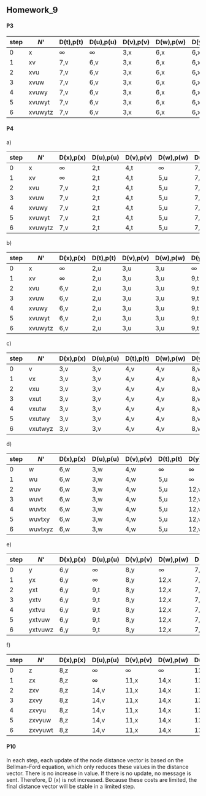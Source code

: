 ## Homework_9

#### P3

| step |    *N*‘   | D(t),p(t) | D(u),p(u) | D(v),p(v) | D(w),p(w) | D(y),p(y) | D(z),p(z) |
| ---- | --------- | --------- | --------- | --------- | --------- | --------- | --------- |
| 0    | x         | &infin;   | &infin;   | 3,x       | 6,x       | 6,x       | 8,x       |
| 1    | xv        | 7,v       | 6,v       | 3,x       | 6,x       | 6,x       | 8,x       |
| 2    | xvu       | 7,v       | 6,v       | 3,x       | 6,x       | 6,x       | 8,x       |
| 3    | xvuw      | 7,v       | 6,v       | 3,x       | 6,x       | 6,x       | 8,x       |
| 4    | xvuwy     | 7,v       | 6,v       | 3,x       | 6,x       | 6,x       | 8,x       |
| 5    | xvuwyt    | 7,v       | 6,v       | 3,x       | 6,x       | 6,x       | 8,x       |
| 6    | xvuwytz   | 7,v       | 6,v       | 3,x       | 6,x       | 6,x       | 8,x       |

#### P4

a)

| step |    *N*‘   | D(x),p(x) | D(u),p(u) | D(v),p(v) | D(w),p(w) | D(y),p(y) | D(z),p(z) |
| ---- | --------- | --------- | --------- | --------- | --------- | --------- | --------- |
| 0    | x         | &infin;   | 2,t       | 4,t       | &infin;   | 7,t       | &infin;   |
| 1    | xv        | &infin;   | 2,t       | 4,t       | 5,u       | 7,t       | &infin;   |
| 2    | xvu       | 7,v       | 2,t       | 4,t       | 5,u       | 7,t       | &infin;   |
| 3    | xvuw      | 7,v       | 2,t       | 4,t       | 5,u       | 7,t       | &infin;   |
| 4    | xvuwy     | 7,v       | 2,t       | 4,t       | 5,u       | 7,t       | 15,x      |
| 5    | xvuwyt    | 7,v       | 2,t       | 4,t       | 5,u       | 7,t       | 15,x      |
| 6    | xvuwytz   | 7,v       | 2,t       | 4,t       | 5,u       | 7,t       | 15,x      |

b)

| step |    *N*‘   | D(x),p(x) | D(t),p(t) | D(v),p(v) | D(w),p(w) | D(y),p(y) | D(z),p(z) |
| ---- | --------- | --------- | --------- | --------- | --------- | --------- | --------- |
| 0    | x         | &infin;   | 2,u       | 3,u       | 3,u       | &infin;   | &infin;   |
| 1    | xv        | &infin;   | 2,u       | 3,u       | 3,u       | 9,t       | &infin;   |
| 2    | xvu       | 6,v       | 2,u       | 3,u       | 3,u       | 9,t       | &infin;   |
| 3    | xvuw      | 6,v       | 2,u       | 3,u       | 3,u       | 9,t       | &infin;   |
| 4    | xvuwy     | 6,v       | 2,u       | 3,u       | 3,u       | 9,t       | 14,x      |
| 5    | xvuwyt    | 6,v       | 2,u       | 3,u       | 3,u       | 9,t       | 14,x      |
| 6    | xvuwytz   | 6,v       | 2,u       | 3,u       | 3,u       | 9,t       | 14,x      |

c)

| step |    *N*‘   | D(x),p(x) | D(u),p(u) | D(t),p(t) | D(w),p(w) | D(y),p(y) | D(z),p(z) |
| ---- | --------- | --------- | --------- | --------- | --------- | --------- | --------- |
| 0    | v         | 3,v       | 3,v       | 4,v       | 4,v       | 8,v       | &infin;   |
| 1    | vx        | 3,v       | 3,v       | 4,v       | 4,v       | 8,v       | 11,x      |
| 2    | vxu       | 3,v       | 3,v       | 4,v       | 4,v       | 8,v       | 11,x      |
| 3    | vxut      | 3,v       | 3,v       | 4,v       | 4,v       | 8,v       | 11,x      |
| 4    | vxutw     | 3,v       | 3,v       | 4,v       | 4,v       | 8,v       | 11,x      |
| 5    | vxutwy    | 3,v       | 3,v       | 4,v       | 4,v       | 8,v       | 11,x      |
| 6    | vxutwyz   | 3,v       | 3,v       | 4,v       | 4,v       | 8,v       | 11,x      |

d)

| step |    *N*‘   | D(x),p(x) | D(u),p(u) | D(v),p(v) | D(t),p(t) | D(y),p(y) | D(z),p(z) |
| ---- | --------- | --------- | --------- | --------- | --------- | --------- | --------- |
| 0    | w         | 6,w       | 3,w       | 4,w       | &infin;   | &infin;   | &infin;   |
| 1    | wu        | 6,w       | 3,w       | 4,w       | 5,u       | &infin;   | &infin;   |
| 2    | wuv       | 6,w       | 3,w       | 4,w       | 5,u       | 12,v      | &infin;   |
| 3    | wuvt      | 6,w       | 3,w       | 4,w       | 5,u       | 12,v      | &infin;   |
| 4    | wuvtx     | 6,w       | 3,w       | 4,w       | 5,u       | 12,v      | 14,x      |
| 5    | wuvtxy    | 6,w       | 3,w       | 4,w       | 5,u       | 12,v      | 14,x      |
| 6    | wuvtxyz   | 6,w       | 3,w       | 4,w       | 5,u       | 12,v      | 14,x      |

e)

| step |    *N*‘   | D(x),p(x) | D(u),p(u) | D(v),p(v) | D(w),p(w) | D(t),p(t) | D(z),p(z) |
| ---- | --------- | --------- | --------- | --------- | --------- | --------- | --------- |
| 0    | y         | 6,y       | &infin;   | 8,y       | &infin;   | 7,y       | 12,y      |
| 1    | yx        | 6,y       | &infin;   | 8,y       | 12,x      | 7,y       | 12,y      |
| 2    | yxt       | 6,y       | 9,t       | 8,y       | 12,x      | 7,y       | 12,y      |
| 3    | yxtv      | 6,y       | 9,t       | 8,y       | 12,x      | 7,y       | 12,y      |
| 4    | yxtvu     | 6,y       | 9,t       | 8,y       | 12,x      | 7,y       | 12,y      |
| 5    | yxtvuw    | 6,y       | 9,t       | 8,y       | 12,x      | 7,y       | 12,y      |
| 6    | yxtvuwz   | 6,y       | 9,t       | 8,y       | 12,x      | 7,y       | 12,y      |

f)

| step |    *N*‘   | D(x),p(x) | D(u),p(u) | D(v),p(v) | D(w),p(w) | D(y),p(y) | D(t),p(t) |
| ---- | --------- | --------- | --------- | --------- | --------- | --------- | --------- |
| 0    | z         | 8,z       | &infin;   | &infin;   | &infin;   | 12,z      | &infin;   |
| 1    | zx        | 8,z       | &infin;   | 11,x      | 14,x      | 12,z      | &infin;   |
| 2    | zxv       | 8,z       | 14,v      | 11,x      | 14,x      | 12,z      | 15,v      |
| 3    | zxvy      | 8,z       | 14,v      | 11,x      | 14,x      | 12,z      | 15,v      |
| 4    | zxvyu     | 8,z       | 14,v      | 11,x      | 14,x      | 12,z      | 15,v      |
| 5    | zxvyuw    | 8,z       | 14,v      | 11,x      | 14,x      | 12,z      | 15,v      |
| 6    | zxvyuwt   | 8,z       | 14,v      | 11,x      | 14,x      | 12,z      | 15,v      |

#### P10

  In each step, each update of the node distance vector is based on the Bellman-Ford equation, which only reduces these values in the distance vector. There is no increase in value. If there is no update, no message is sent. Therefore, D (x) is not increased. Because these costs are limited, the final distance vector will be stable in a limited step.

